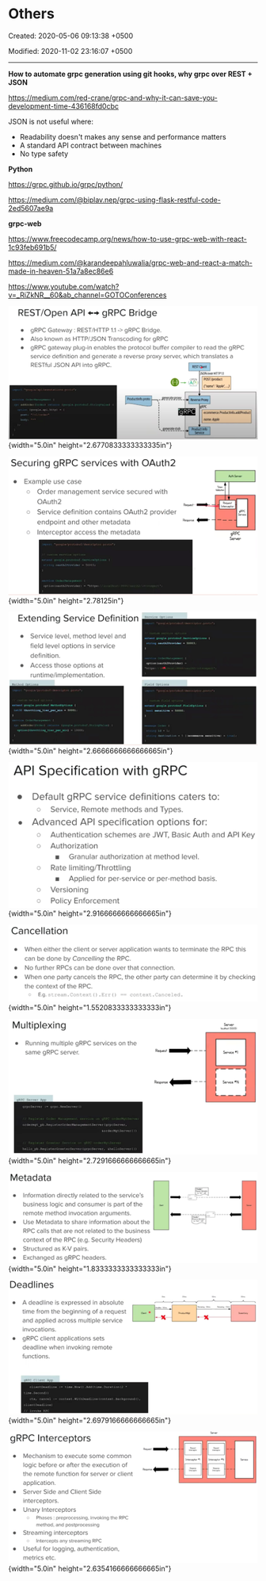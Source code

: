 # Others

Created: 2020-05-06 09:13:38 +0500

Modified: 2020-11-02 23:16:07 +0500

---

**How to automate grpc generation using git hooks, why grpc over REST + JSON**

<https://medium.com/red-crane/grpc-and-why-it-can-save-you-development-time-436168fd0cbc>



JSON is not useful where:
-   Readability doesn't makes any sense and performance matters
-   A standard API contract between machines
-   No type safety



**Python**

<https://grpc.github.io/grpc/python/>

<https://medium.com/@biplav.nep/grpc-using-flask-restful-code-2ed5607ae9a>



**grpc-web**

<https://www.freecodecamp.org/news/how-to-use-grpc-web-with-react-1c93feb691b5/>

<https://medium.com/@karandeepahluwalia/grpc-web-and-react-a-match-made-in-heaven-51a7a8ec86e6>



<https://www.youtube.com/watch?v=_RiZkNR__60&ab_channel=GOTOConferences>

![](media/gRPC_Others-image1.png){width="5.0in" height="2.6770833333333335in"}



![](media/gRPC_Others-image2.png){width="5.0in" height="2.78125in"}



![](media/gRPC_Others-image3.png){width="5.0in" height="2.6666666666666665in"}



![API Specification with gRPC Default gRPC service definitions caters to: Service, Remote methods and Types. O Advanced API specification options for: o o O O o Authentication schemes are JWT, Basic Auth and API Key Authorization Granular authorization at method level. Rate limiting/Throttling Applied for per-service or per-method basis. Versioning Policy Enforcement ](media/gRPC_Others-image4.png){width="5.0in" height="2.9166666666666665in"}



![Cancellation When either the client or server application wants to terminate the RPC this can be done by Cance//ing the RPC. No further RPCs can be done over that connection. When one party cancels the RPC, the other party can determine it by checking the context of the RPC. E.g. stream. Context ( ) . Err ( ) o context . Canceled. ](media/gRPC_Others-image5.png){width="5.0in" height="1.5520833333333333in"}



![Multiplexing o Running multiple gRPC services on the same gRPC server. gRPC Server App grpcServer grpc . NewServer () // Register Order Management service on gRPC orderMgtServer ordermgt_pb. RegisterOrderManagementServer ( grpcServer , &orderMgtServer { ) // Register Greeter Service on gRPC orderMgtServer hello_pb.RegisterGreeterServer (grpcServer, &he110Server{ } ) Request Response Service Serqce # N ](media/gRPC_Others-image6.png){width="5.0in" height="2.7291666666666665in"}



![Metadata Information directly related to the service's business logic and consumer is part of the remote method invocation arguments. Use Metadata to share information about the RPC calls that are not related to the business context of the RPC (e.g. Security Headers) Structured as K-V pairs. Exchanged as gRPC headers. ](media/gRPC_Others-image7.png){width="5.0in" height="1.8333333333333333in"}



![Deadlines A deadline is expressed in absolute time from the beginning of a request and applied across multiple service invocations. gRPC client applications sets deadline when invoking remote functions. aRPC Client ADP clientDeadIine time .Now() . Add (time. Duration (2 * time . Second) ) context . WithDeadIine (context . Background () , ctx, cancel clientDead1ine) // Invoke RPC ](media/gRPC_Others-image8.png){width="5.0in" height="2.6979166666666665in"}



![gRPC Interceptors o Recpest Mechanism to execute some common logic before or after the execution of Respmse the remote function for server or client application. Server Side and Client Side interceptors. Unary Interceptors Phases : preprocessing, invoking the RPC o method, and postprocessing Streaming interceptors Intercepts any streaming RPC o Useful for logging, authentication, metrics etc. Interceptor 'N ](media/gRPC_Others-image9.png){width="5.0in" height="2.6354166666666665in"}











